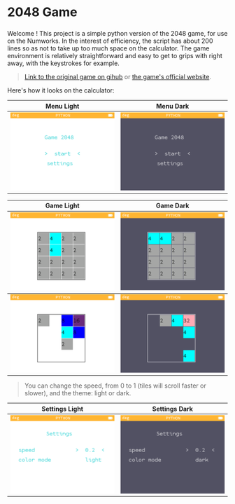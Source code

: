 # 2048 Game

###
Welcome ! This project is a simple python version of the 2048 game, for use on the Numworks. In the interest of efficiency, the script has about 200 lines so as not to take up too much space on the calculator. The game environment is relatively straightforward and easy to get to grips with right away, with the keystrokes for example.  

> [Link to the original game on gihub](https://github.com/gabrielecirulli/2048) or
[the game's official website](https://jeu2048.fr/).



Here's how it looks on the calculator:

<table>
    <thead>
        <tr>
            <th align="center">Menu Light</th>
            <th align="center">Menu Dark</th>
        </tr>
    </thead>
    <tbody>
        <tr>
            <td> <img src=".\pictures\menu_light.png"> </td>
            <td> <img src=".\pictures\menu_dark.png"> </td>
        </tr>
    </tbody>
</table>

<table>
    <thead>
        <tr>
            <th align="center">Game Light</th>
            <th align="center">Game Dark</th>
        </tr>
    </thead>
    <tbody>
        <tr>
            <td> <img src=".\pictures\game_light_1.png"> </td>
            <td> <img src=".\pictures\game_dark_1.png"> </td>
        </tr>
    </tbody>
    <tbody>
        <tr>
            <td> <img src=".\pictures\game_light_2.png"> </td>
            <td> <img src=".\pictures\game_dark_2.png"> </td>
        </tr>
    </tbody>
</table>

> You can change the speed, from 0 to 1 (tiles will scroll faster or slower), and the theme: light or dark.

<table>
    <thead>
        <tr>
            <th align="center">Settings Light</th>
            <th align="center">Settings Dark</th>
        </tr>
    </thead>
    <tbody>
        <tr>
            <td> <img src=".\pictures\settings_light.png"> </td>
            <td> <img src=".\pictures\settings_dark.png"> </td>
        </tr>
    </tbody>
</table>
